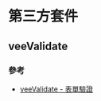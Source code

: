 # 第三方套件

## veeValidate

### 參考

- [veeValidate - 表單驗證](https://hackmd.io/@ivaSrwTTSkC1jb66rpGfnQ/HyPZBWWJ5)
